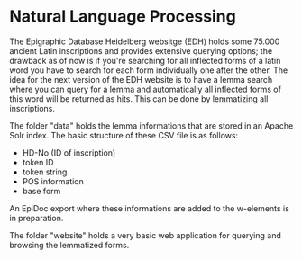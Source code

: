 # Natural Language Processing
The Epigraphic Database Heidelberg websitge (EDH) holds some 75.000 ancient Latin inscriptions and provides extensive querying options; the drawback as of now is if you're searching for all inflected forms of a latin word you have to search for each form individually one after the other. The idea for the next version of the EDH website is to have a lemma search where you can query for a lemma and automatically all inflected forms of this word will be returned as hits. This can be done by lemmatizing all inscriptions.

The folder "data" holds the lemma informations that are stored in an Apache Solr index. The basic structure of these CSV file is as follows:
* HD-No (ID of inscription)
* token ID
* token string
* POS information
* base form

An EpiDoc export where these informations are added to the w-elements is in preparation. 

The folder "website" holds a very basic web application for querying and browsing the lemmatized forms.
